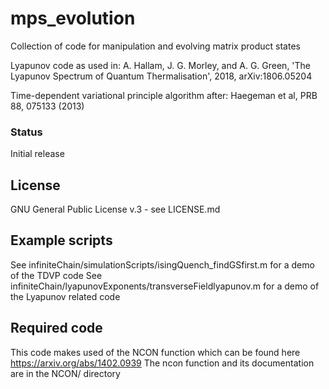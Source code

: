 # mps_evolution
Collection of code for manipulation and evolving matrix product states

Lyapunov code as used in: 
 A. Hallam, J. G. Morley, and A. G. Green, 'The Lyapunov Spectrum of Quantum Thermalisation', 2018, arXiv:1806.05204

Time-dependent variational principle algorithm after:
 Haegeman et al, PRB 88, 075133 (2013)

### Status

Initial release

## License

GNU General Public License v.3 - see LICENSE.md

## Example scripts
See infiniteChain/simulationScripts/isingQuench_findGSfirst.m for a demo of the TDVP code
See infiniteChain/lyapunovExponents/transverseFieldlyapunov.m for a demo of the Lyapunov related code

## Required code
This code makes used of the NCON function which can be found here https://arxiv.org/abs/1402.0939
The ncon function and its documentation are in the NCON/ directory
